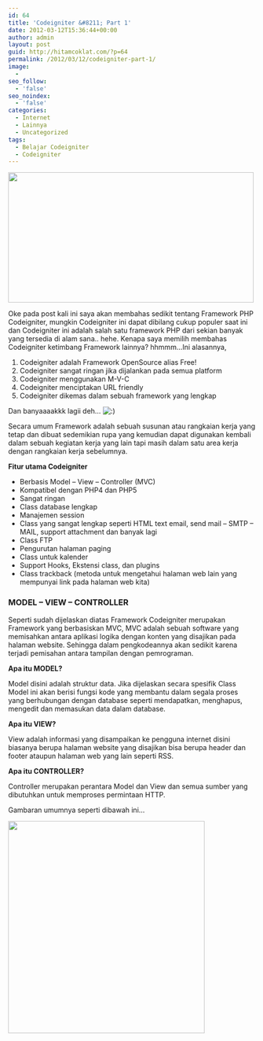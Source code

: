 ```yaml
---
id: 64
title: 'Codeigniter &#8211; Part 1'
date: 2012-03-12T15:36:44+00:00
author: admin
layout: post
guid: http://hitamcoklat.com/?p=64
permalink: /2012/03/12/codeigniter-part-1/
image:
  - 
seo_follow:
  - 'false'
seo_noindex:
  - 'false'
categories:
  - Internet
  - Lainnya
  - Uncategorized
tags:
  - Belajar Codeigniter
  - Codeigniter
---
```

<a href="http://hitamcoklat.com/wp-content/uploads/2012/03/41CodeIgniter.jpg" onclick="javascript:_gaq.push(['_trackEvent','outbound-article','http://hitamcoklat.com']);" rel="lightbox[64]" title="CodeIgniter"><img class="alignnone size-full wp-image-67" title="CodeIgniter" src="http://hitamcoklat.com/wp-content/uploads/2012/03/41CodeIgniter.jpg" alt="" width="500" height="265" /></a>

Oke pada post kali ini saya akan membahas sedikit tentang Framework PHP Codeigniter, mungkin Codeigniter ini dapat dibilang cukup populer saat ini dan Codeigniter ini adalah salah satu framework PHP dari sekian banyak yang tersedia di alam sana.. hehe. Kenapa saya memilih membahas Codeigniter ketimbang Framework lainnya? hhmmm&#8230;Ini alasannya,

  1. Codeigniter adalah Framework OpenSource alias Free!
  2. Codeigniter sangat ringan jika dijalankan pada semua platform
  3. Codeigniter menggunakan M-V-C
  4. Codeigniter menciptakan URL friendly
  5. Codeigniter dikemas dalam sebuah framework yang lengkap

<!--more-->

Dan banyaaaakkk lagii deh&#8230;  <img src='http://localhost/hitamcoklat/wp-includes/images/smilies/icon_smile.gif' alt=':)' class='wp-smiley' />

Secara umum Framework adalah sebuah susunan atau rangkaian kerja yang tetap dan dibuat sedemikian rupa yang kemudian dapat digunakan kembali dalam sebuah kegiatan kerja yang lain tapi masih dalam satu area kerja dengan rangkaian kerja sebelumnya.

**Fitur utama Codeigniter**

  * Berbasis Model &#8211; View &#8211; Controller (MVC)
  * Kompatibel dengan PHP4 dan PHP5
  * Sangat ringan
  * Class database lengkap
  * Manajemen session
  * Class yang sangat lengkap seperti HTML text email, send mail &#8211; SMTP &#8211; MAIL, support attachment dan banyak lagi
  * Class FTP
  * Pengurutan halaman paging
  * Class untuk kalender
  * Support Hooks, Ekstensi class, dan plugins
  * Class trackback (metoda untuk mengetahui halaman web lain yang mempunyai link pada halaman web kita)

### **MODEL &#8211; VIEW &#8211; CONTROLLER**

Seperti sudah dijelaskan diatas Framework Codeigniter merupakan Framework yang berbasiskan MVC, MVC adalah sebuah software yang memisahkan antara aplikasi logika dengan konten yang disajikan pada halaman website. Sehingga dalam pengkodeannya akan sedikit karena terjadi pemisahan antara tampilan dengan pemrograman.

**Apa itu MODEL?**

Model disini adalah struktur data. Jika dijelaskan secara spesifik Class Model ini akan berisi fungsi kode yang membantu dalam segala proses yang berhubungan dengan database seperti mendapatkan, menghapus, mengedit dan memasukan data dalam database.

**Apa itu VIEW?**

View adalah informasi yang disampaikan ke pengguna internet disini biasanya berupa halaman website yang disajikan bisa berupa header dan footer ataupun halaman web yang lain seperti RSS.

**Apa itu CONTROLLER?**

Controller merupakan perantara Model dan View dan semua sumber yang dibutuhkan untuk memproses permintaan HTTP.

Gambaran umumnya seperti dibawah ini&#8230;

<a href="http://hitamcoklat.com/wp-content/uploads/2012/03/mvc.jpg" onclick="javascript:_gaq.push(['_trackEvent','outbound-article','http://hitamcoklat.com']);" rel="lightbox[64]" title="Model View Controller"><img class="alignnone size-full wp-image-70" title="Model View Controller" src="http://hitamcoklat.com/wp-content/uploads/2012/03/mvc.jpg" alt="" width="400" height="432" /></a>